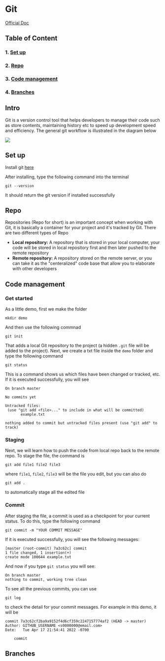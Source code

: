 # Git

[Official Doc](https://git-scm.com/doc)

## Table of Content
### 1. [Set up](#set-up)
### 2. [Repo](#repo)
### 3. [Code management](#code-management)
### 4. [Branches](#branches)

## Intro

Git is a version control tool that helps developers to manage their code such as store contents, maintaining history etc to speed up development speed and efficiency. The general git workflow is illustrated in the diagram below

![](https://cloudstudio.com.au/wp-content/uploads/2021/06/GitWorkflow-4.png)

## Set up

Install git [here](https://git-scm.com/)

After installing, type the following command into the terminal
 ```
git --version
 ```
 It should return the git version if installed successfully 
 

## Repo

Repositories (Repo for short) is an important concept when working with Git, it is basically a container for your project and it's tracked by Git. There are two different types of Repo

- **Local repository:** A repository that is stored in your local computer, your code will be stored in local repository first and then later pushed to the remote repository
- **Remote repository:** A repository stored on the remote server, or you can take it as the "centeralized" code base that allow you to elaborate with other developers

## Code management

### Get started
 
As a little demo, first we make the folder
 ```
mkdir demo
 ```
 And then use the following commnad
 ```
git init
 ```
 That adds a local Git repository to the project (a hidden ```.git``` file will be added to the project). Next, we create a txt file inside the ```demo``` folder and type the following command
 ```
 git status
 ```
 This is a command shows us which files have been changed or tracked, etc. If it is executed successfully, you will see
 ```
 On branch master

No commits yet

Untracked files:
  (use "git add <file>..." to include in what will be committed)
        example.txt

nothing added to commit but untracked files present (use "git add" to track)
 ```
 
 ### Staging
  Next, we will learn how to push the code from local repo back to the remote repo. To stage the file, the command is
  ```
git add file1 file2 file3
  ```
  where ```file1```, ```file2```, ```file3``` will be the file you edit, but you can also do
  ```
  git add .
  ```
  to automatically stage all the edited file
  
 ### Commit
 
 After staging the file, a commit is used as a checkpoint for your current status. To do this, type the following command
 ```
 git commit -m "YOUR COMMIT MESSAGE"
 ```
 If it is executed successfully, you will see the following messages:
 ```
 [master (root-commit) 7a3c62c] commit
 1 file changed, 1 insertion(+)
 create mode 100644 example.txt
 ```
And now if you type ```git status``` you will see:
```
On branch master
nothing to commit, working tree clean
```
To see all the previous commits, you can use
```
git log
```
to check the detail for your commit messages. For example in this demo, it will be
```
commit 7a3c62cf2ba9a9152f4d6cf359c2247157774af2 (HEAD -> master)
Author: GITHUB_USERNAME <s0000000@email.com>
Date:   Tue Apr 17 21:54:41 2022 -0700

    commit
```

## Branches
